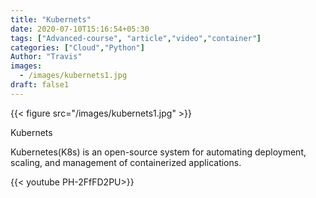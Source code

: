 ```yaml
---
title: "Kubernets"
date: 2020-07-10T15:16:54+05:30
tags: ["Advanced-course", "article","video","container"]
categories: ["Cloud","Python"]
Author: "Travis"
images:
  - /images/kubernets1.jpg
draft: false1
---
```


{{< figure src="/images/kubernets1.jpg" >}}

Kubernets

Kubernetes(K8s) is an open-source system for automating deployment, scaling, and management of containerized applications.

{{< youtube  PH-2FfFD2PU>}}

